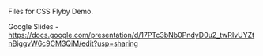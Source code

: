 Files for CSS Flyby Demo.

Google Slides - https://docs.google.com/presentation/d/17PTc3bNb0PndyD0u2_twRIvUYZtnBiggvW6c9CM3QiM/edit?usp=sharing
